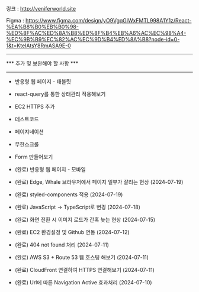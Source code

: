 링크 : http://veniferworld.site

Figma : https://www.figma.com/design/yO9VgqGlWxFMTL998A1Y1z/React-%EA%B8%B0%EB%B0%98-%ED%8F%AC%ED%8A%B8%ED%8F%B4%EB%A6%AC%EC%98%A4-%EC%9B%B9%EC%82%AC%EC%9D%B4%ED%8A%B8?node-id=0-1&t=KteIAtsY8RmASA9E-0

***
*** 추가 및 보완해야 할 사항 ***
***

- 반응형 웹 페이지 - 태블릿
- react-query를 통한 상태관리 적용해보기
- EC2 HTTPS 추가
- 테스트코드
- 페이지네이션
- 무한스크롤
- Form 만들어보기

- (완료) 반응형 웹 페이지 - 모바일
- (완료) Edge, Whale 브라우저에서 페이지 일부가 잘리는 현상 (2024-07-19)
- (완료) styled-components 적용 (2024-07-19)
- (완료) JavaScript -> TypeScript로 변경 (2024-07-18)
- (완료) 화면 전환 시 이미지 로드가 간혹 늦는 현상 (2024-07-15)
- (완료) EC2 환경설정 및 Github 연동 (2024-07-12)
- (완료) 404 not found 처리 (2024-07-11)
- (완료) AWS S3 + Route 53 웹 호스팅 해보기 (2024-07-11)
- (완료) CloudFront 연결하여 HTTPS 연결해보기 (2024-07-11)
- (완료) Url에 따른 Navigation Active 효과처리 (2024-07-10)
